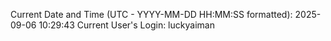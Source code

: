 Current Date and Time (UTC - YYYY-MM-DD HH:MM:SS formatted): 2025-09-06 10:29:43
Current User's Login: luckyaiman
